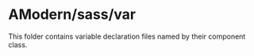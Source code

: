 # AModern/sass/var

This folder contains variable declaration files named by their component class.
